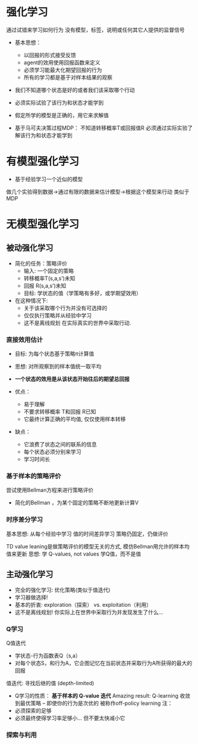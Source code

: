 # 强化学习
通过试错来学习如何行为
没有模型，标签，说明或任何其它人提供的监督信号
- 基本思想：
	- 以回报的形式接受反馈
	- agent的效用使用回报函数来定义
	- 必须学习能最大化期望回报的行为
	- 所有的学习都是基于对样本结果的观察

- 我们不知道哪个状态是好的或者我们该采取哪个行动
- 必须实际试验了该行为和状态才能学到
- 假定所学的模型是正确的，用它来求解值

- 基于马可夫决策过程MDP：
不知道转移概率T或回报值R
必须通过实际实验了解该行为和状态才能学到

# 有模型强化学习
- 基于经验学习一个近似的模型

做几个实验得到数据->通过有限的数据来估计模型->根据这个模型来行动 类似于MDP 
# 无模型强化学习
## 被动强化学习
- 简化的任务：策略评价
	- 输入: 一个固定的策略 
	- 转移概率T(s,a,s’)未知
	- 回报 R(s,a,s’)未知
	- 目标: 学状态的值（学策略有多好，或学期望效用）
- 在这种情况下:
	- 关于该采取哪个行为并没有可选择的
	- 仅仅执行策略并从经验中学习
	- 这不是离线规划   在实际真实的世界中采取行动.
### 直接效用估计
- 目标: 为每个状态基于策略π计算值
- 思想: 对所观察到的样本值统一取平均
- **一个状态的效用是从该状态开始往后的期望总回报**

- 优点：
	- 易于理解
	- 不要求转移概率 T和回报 R已知
	- 它最终计算正确的平均值, 仅仅使用样本转移
- 缺点：
	- 它浪费了状态之间的联系的信息
	- 每个状态必须分别来学习
	- 学习时间长
### 基于样本的策略评价
尝试使用Bellman方程来进行策略评价
- 简化的Bellman ，为某个固定的策略不断地更新计算V 
### 时序差分学习
基本思想: 从每个经验中学习
值的时间差异学习
策略仍固定，仍做评价

TD value leaning是做策略评价的模型无关的方式, 模仿Bellman用允许的样本均值来更新
思想: 学 Q-values, not values 学Q值，而不是值

## 主动强化学习
- 完全的强化学习: 优化策略(类似于值迭代)
- 学习器做选择!
- 基本的折衷: exploration（探索） vs. exploitation（利用）
- 这不是离线规划!   你实际上在世界中采取行为并发现发生了什么…
### Q学习
Q值迭代
- 学状态-行为函数表Q（s,a）
- 对每个状态S，和行为A，它企图记忆在当前状态并采取行为A所获得的最大的回报

值迭代: 寻找后继的值 (depth-limited) 

- Q学习的性质：
**基于样本的 Q-value 迭代**
Amazing  result:  Q-learning  收敛到最优策略 – 即使你的行为是次优的
被称作off-policy  learning
注：
- 必须探索的足够
- 必须最终使得学习率足够小… 但不要太快减小它

### 探索与利用